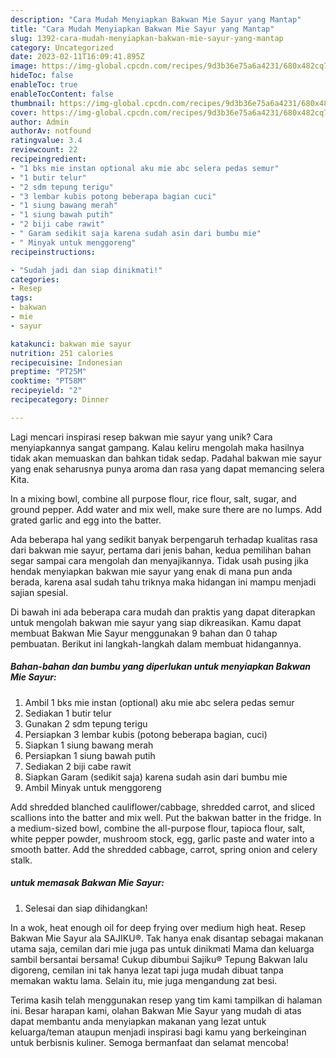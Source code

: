 ```yaml
---
description: "Cara Mudah Menyiapkan Bakwan Mie Sayur yang Mantap"
title: "Cara Mudah Menyiapkan Bakwan Mie Sayur yang Mantap"
slug: 1392-cara-mudah-menyiapkan-bakwan-mie-sayur-yang-mantap
category: Uncategorized
date: 2023-02-11T16:09:41.895Z
image: https://img-global.cpcdn.com/recipes/9d3b36e75a6a4231/680x482cq70/bakwan-mie-sayur-foto-resep-utama.jpg
hideToc: false
enableToc: true
enableTocContent: false
thumbnail: https://img-global.cpcdn.com/recipes/9d3b36e75a6a4231/680x482cq70/bakwan-mie-sayur-foto-resep-utama.jpg
cover: https://img-global.cpcdn.com/recipes/9d3b36e75a6a4231/680x482cq70/bakwan-mie-sayur-foto-resep-utama.jpg
author: Admin
authorAv: notfound
ratingvalue: 3.4
reviewcount: 22
recipeingredient:
- "1 bks mie instan optional aku mie abc selera pedas semur"
- "1 butir telur"
- "2 sdm tepung terigu"
- "3 lembar kubis potong beberapa bagian cuci"
- "1 siung bawang merah"
- "1 siung bawah putih"
- "2 biji cabe rawit"
- " Garam sedikit saja karena sudah asin dari bumbu mie"
- " Minyak untuk menggoreng"
recipeinstructions:

- "Sudah jadi dan siap dinikmati!"
categories:
- Resep
tags:
- bakwan
- mie
- sayur

katakunci: bakwan mie sayur 
nutrition: 251 calories
recipecuisine: Indonesian
preptime: "PT25M"
cooktime: "PT58M"
recipeyield: "2"
recipecategory: Dinner

---
```





Lagi mencari inspirasi resep bakwan mie sayur yang unik? Cara menyiapkannya sangat gampang. Kalau keliru mengolah maka hasilnya tidak akan memuaskan dan bahkan tidak sedap. Padahal bakwan mie sayur yang enak seharusnya punya aroma dan rasa yang dapat memancing selera Kita.





In a mixing bowl, combine all purpose flour, rice flour, salt, sugar, and ground pepper. Add water and mix well, make sure there are no lumps. Add grated garlic and egg into the batter.

Ada beberapa hal yang sedikit banyak berpengaruh terhadap kualitas rasa dari bakwan mie sayur, pertama dari jenis bahan, kedua pemilihan bahan segar sampai cara mengolah dan menyajikannya. Tidak usah pusing jika hendak menyiapkan bakwan mie sayur yang enak di mana pun anda berada, karena asal sudah tahu triknya maka hidangan ini mampu menjadi sajian spesial.






Di bawah ini ada beberapa cara mudah dan praktis yang dapat diterapkan untuk mengolah bakwan mie sayur yang siap dikreasikan. Kamu dapat membuat Bakwan Mie Sayur menggunakan 9 bahan dan 0 tahap pembuatan. Berikut ini langkah-langkah dalam membuat hidangannya.

<!--inarticleads1-->

##### Bahan-bahan dan bumbu yang diperlukan untuk menyiapkan Bakwan Mie Sayur:

1. Ambil 1 bks mie instan (optional) aku mie abc selera pedas semur
1. Sediakan 1 butir telur
1. Gunakan 2 sdm tepung terigu
1. Persiapkan 3 lembar kubis (potong beberapa bagian, cuci)
1. Siapkan 1 siung bawang merah
1. Persiapkan 1 siung bawah putih
1. Sediakan 2 biji cabe rawit
1. Siapkan  Garam (sedikit saja) karena sudah asin dari bumbu mie
1. Ambil  Minyak untuk menggoreng


Add shredded blanched cauliflower/cabbage, shredded carrot, and sliced scallions into the batter and mix well. Put the bakwan batter in the fridge. In a medium-sized bowl, combine the all-purpose flour, tapioca flour, salt, white pepper powder, mushroom stock, egg, garlic paste and water into a smooth batter. Add the shredded cabbage, carrot, spring onion and celery stalk. 

<!--inarticleads2-->

#####  untuk memasak Bakwan Mie Sayur:


1. Selesai dan siap dihidangkan!

In a wok, heat enough oil for deep frying over medium high heat. Resep Bakwan Mie Sayur ala SAJIKU®. Tak hanya enak disantap sebagai makanan utama saja, cemilan dari mie juga pas untuk dinikmati Mama dan keluarga sambil bersantai bersama! Cukup dibumbui Sajiku® Tepung Bakwan lalu digoreng, cemilan ini tak hanya lezat tapi juga mudah dibuat tanpa memakan waktu lama. Selain itu, mie juga mengandung zat besi. 

Terima kasih telah menggunakan resep yang tim kami tampilkan di halaman ini. Besar harapan kami, olahan Bakwan Mie Sayur yang mudah di atas dapat membantu anda menyiapkan makanan yang lezat untuk keluarga/teman ataupun menjadi inspirasi bagi kamu yang berkeinginan untuk berbisnis kuliner. Semoga bermanfaat dan selamat mencoba!
